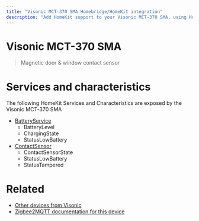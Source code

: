 ```yaml
---
title: "Visonic MCT-370 SMA Homebridge/HomeKit integration"
description: "Add HomeKit support to your Visonic MCT-370 SMA, using Homebridge, Zigbee2MQTT and homebridge-z2m."
---
```

<!---
This file has been GENERATED using src/docgen/docgen.ts
DO NOT EDIT THIS FILE MANUALLY!
-->
# Visonic MCT-370 SMA
> Magnetic door & window contact sensor


# Services and characteristics
The following HomeKit Services and Characteristics are exposed by
the Visonic MCT-370 SMA

* [BatteryService](../../battery.md)
  * BatteryLevel
  * ChargingState
  * StatusLowBattery
* [ContactSensor](../../sensors.md)
  * ContactSensorState
  * StatusLowBattery
  * StatusTampered


# Related
* [Other devices from Visonic](../index.md#visonic)
* [Zigbee2MQTT documentation for this device](https://www.zigbee2mqtt.io/devices/MCT-370_SMA.html)
